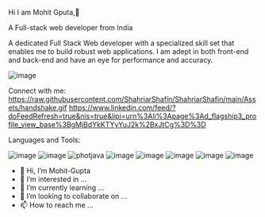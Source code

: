 Hi I am Mohit Gputa,👏

A Full-stack web developer from India

A dedicated Full Stack Web developer with a specialized skill set that enables me to build robust web applications. I am adept in both front-end and back-end and have an eye for performance and accuracy.



![image](https://user-images.githubusercontent.com/87434625/153193615-25457331-7ad9-4ca3-ad04-3136d1c1a845.png)



Connect with me:
https://raw.githubusercontent.com/ShahriarShafin/ShahriarShafin/main/Assets/handshake.gif
https://www.linkedin.com/feed/?doFeedRefresh=true&nis=true&lipi=urn%3Ali%3Apage%3Ad_flagship3_profile_view_base%3BgMjBdYkKTYyYuJ2k%2BxJtCg%3D%3D

Languages and Tools:


![image](https://user-images.githubusercontent.com/87434625/153195948-a7020430-24a1-42fd-9c52-5e9699a7b7c0.png)
![image](https://user-images.githubusercontent.com/87434625/153195965-77d9d1ee-178c-40df-b5d0-adbd86e0960e.png)
![photjava](https://user-images.githubusercontent.com/87434625/153196888-9091c7fd-3b01-4ed5-b465-5eeb35c8c651.png)
![image](https://user-images.githubusercontent.com/87434625/153196182-d5286cf7-b8a2-4d07-a770-cbbf41c85f66.png)
![image](https://user-images.githubusercontent.com/87434625/153196208-f3a22c54-0030-4bc8-abfe-fcf3737ced0d.png)
![image](https://user-images.githubusercontent.com/87434625/153196234-e19501f5-a5ff-472a-a36c-a5d4de07cad2.png)
![image](https://user-images.githubusercontent.com/87434625/153196258-37ab656a-d816-49e8-acf0-ab8cccefd40e.png)
![image](https://user-images.githubusercontent.com/87434625/153196165-d7f8ce5f-0354-439c-a04f-8a5c8a625b5d.png)



- 👋 Hi, I’m Mohit-Gupta
- 👀 I’m interested in ...
- 🌱 I’m currently learning ...
- 💞️ I’m looking to collaborate on ...
- 📫 How to reach me ...

<!---
12Mohit-Gupta/12Mohit-Gupta is a ✨ special ✨ repository because its `README.md` (this file) appears on your GitHub profile.
You can click the Preview link to take a look at your changes.
--->
